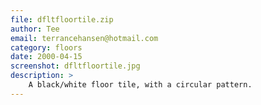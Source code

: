 ```yaml
---
file: dfltfloortile.zip
author: Tee
email: terrancehansen@hotmail.com
category: floors
date: 2000-04-15
screenshot: dfltfloortile.jpg
description: >
    A black/white floor tile, with a circular pattern.
---
```

